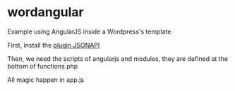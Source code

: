 wordangular
===========

Example using AngularJS inside a Wordpress's template

First, install the [plugin JSONAPI](http://wordpress.org/plugins/json-api/) 

Then, we need the scripts of angularjs and modules, they are defined at the bottom of functions.php

All magic happen in app.js
